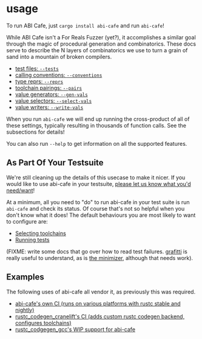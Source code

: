 # usage

To run ABI Cafe, just `cargo install abi-cafe` and run `abi-cafe`!

While ABI Cafe isn't a For Reals Fuzzer (yet?), it accomplishes a similar goal through the magic of procedural generation and combinatorics. These docs serve to describe the N layers of combinatorics we use to turn a grain of sand into a mountain of broken compilers.

- [test files: `--tests`](./combos/tests.md)
- [calling conventions: `--conventions`](./combos/conventions.md)
- [type reprs: `--reprs`](./combos/reprs.md)
- [toolchain pairings: `--pairs`](./combos/toolchains.md)
- [value generators: `--gen-vals`](./combos/values.md)
- [value selectors: `--select-vals`](./combos/selectors.md)
- [value writers: `--write-vals`](./combos/writers.md)

When you run `abi-cafe` we will end up running the cross-product of all of these settings, typically resulting in thousands of function calls. See the subsections for details!

You can also run `--help` to get information on all the supported features.


## As Part Of Your Testsuite

We're still cleaning up the details of this usecase to make it nicer. If you would like to use abi-cafe in your testsuite, [please let us know what you'd need/want](https://github.com/Gankra/abi-cafe/issues/60)!

At a minimum, all you need to "do" to run abi-cafe in your test suite is run `abi-cafe` and check its status.
Of course that's not so helpful when you don't know what it does! The default behaviours you are most likely to want to configure are:

* [Selecting toolchains](./combos/toolchains.md)
* [Running tests](./combos/tests.md)

(FIXME: write some docs that go over how to read test failures. [grafitti](./combos/values.md#graffiti-values) is really useful to understand, as is [the minimizer](https://github.com/Gankra/abi-cafe/issues/38), although that needs work).


## Examples

The following uses of abi-cafe all vendor it, as previously this was required.

* [abi-cafe's own CI (runs on various platforms with rustc stable and nightly)](https://github.com/Gankra/abi-cafe/blob/main/.github/workflows/cafe.yml)
* [rustc_codegen_cranelift's CI (adds custom rustc codegen backend, configures toolchains)](https://github.com/rust-lang/rustc_codegen_cranelift/blob/master/.github/workflows/abi-cafe.yml)
* [rustc_codgegen_gcc's WIP support for abi-cafe](https://github.com/rust-lang/rustc_codegen_gcc/pull/710)
